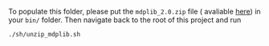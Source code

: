 To populate this folder, please put the `mdplib_2.0.zip` file ( avaliable [here](https://universitatdevalencia-my.sharepoint.com/personal/rafael_marti_uv_es/_layouts/15/onedrive.aspx?id=%2Fpersonal%2Frafael%5Fmarti%5Fuv%5Fes%2FDocuments%2FMis%20Datos%2FPapers%2FMaximum%20Diversity%2FInstancias%2Fmdplib%5F2%2E0%2Ezip&parent=%2Fpersonal%2Frafael%5Fmarti%5Fuv%5Fes%2FDocuments%2FMis%20Datos%2FPapers%2FMaximum%20Diversity%2FInstancias&ga=1)) in your `bin/` folder.
Then navigate back to the root of this project and run

```shell
./sh/unzip_mdplib.sh
```
